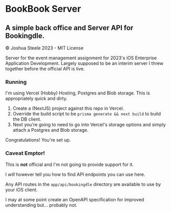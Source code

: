 # BookBook Server
A simple back office and Server API for Bookingdle. 
---
&copy; Joshua Steele 2023 - MIT License

Server for the event management assignment for 2023's iOS Enterprise Application Development.
Largely supposed to be an interim server I threw together before the official API is live.

### Running
I'm using Vercel (Hobby) Hosting, Postgres and Blob storage. This is appropriately quick and dirty.

1. Create a (NextJS) project against this repo in Vercel.
2. Override the build script to be `prisma generate && next build` to build the DB client.
3. Next you're going to need to go into Vercel's storage options and simply attach a Postgres and Blob storage.

Congratulations! You're set up.

### Caveat Emptor!
This is **not** official and I'm not going to provide support for it. 

I _will_ however tell you how to find API endpoints you can use here.

Any API routes in the `app/api/bookingdle` directory are available to use by your iOS client.

I may at some point create an OpenAPI specification for improved understanding but... probably not.
